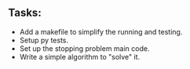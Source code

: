 ## Tasks:
- Add a makefile to simplify the running and testing.
- Setup py tests.
- Set up the stopping problem main code.
- Write a simple algorithm to "solve" it.
